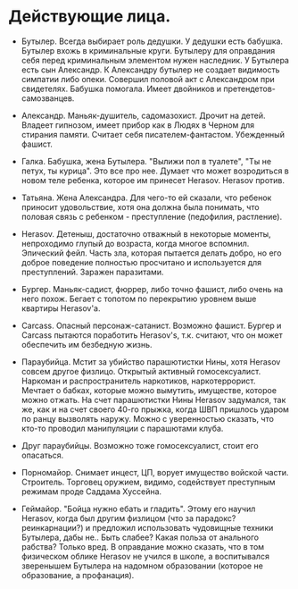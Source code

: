 
# Действующие лица.

- Бутылер. Всегда выбирает роль дедушки. У дедушки есть бабушка. Бутылер вхожь в криминальные круги. Бутылеру для оправдания себя перед криминальным элементом нужен наследник. У Бутылера есть сын Александр. К Александру бутылер не создает видимость симпатии либо опеки. Совершил половой акт с Александром при свидетелях. Бабушка помогала. Имеет двойников и претендетов-самозванцев.

- Александр. Маньяк-душитель, садомазохист. Дрочит на детей. Владеет гипнозом, имеет прибор как в Людях в Черном для стирания памяти. Считает себя писателем-фантастом. Убежденный фашист.

- Галка. Бабушка, жена Бутылера. "Вылижи пол в туалете", "Ты не петух, ты курица". Это все про нее. Думает что может возродиться в новом теле ребенка, которое им принесет Herasov. Herasov против.

- Татьяна. Жена Александра. Для чего-то ей сказали, что ребенок приносит удовольствие, хотя она должна была понимать, что половая связь с ребенком - преступление (педофилия, растление).

- Herasov. Детеныш, достаточно отважный в некоторые моменты, непроходимо глупый до возраста, когда многое вспомнил. Эпический фейл. Часть зла, которая пытается делать добро, но его доброе поведение полностью просчитано и используется для преступлений. Заражен паразитами.

- Бургер. Маньяк-садист, фюррер, либо точно фашист, либо очень на него похож. Бегает с топотом по перекрытию уровнем выше квартиры Herasov'а.

- Carcass. Опасный персонаж-сатанист. Возможно фашист. Бургер и Carcass пытаются поработить Herasov's, т.к. считают, что он может обеспечить им безбедную жизнь.

- Параубийца. Мстит за убийство парашютистки Нины, хотя Herasov совсем другое физлицо. Открытый активный гомосексуалист. Наркоман и распространитель наркотиков, наркотеррорист. Мечтает о бабках, которые можно вымутить, имуществе, которое можно отжать. На счет парашютистки Нины Herasov задумался, так же, как и на счет своего 40-го прыжка, когда ШВП пришлось ударом по ранцу вызволять наружу. Можно с уверенностью сказать, что кто-то проводил манипуляции с парашютами клуба.

- Друг параубийцы. Возможно тоже гомосексуалист, стоит его опасаться.

- Порномайор. Снимает инцест, ЦП, ворует имущество войской части. Строитель. Торговец оружием, видимо, содействует преступным режимам проде Саддама Хуссейна.

- Геймайор. "Бойца нужно ебать и гладить". Этому его научил Herasov, когда был другим физлицом (что за парадокс? реинкарнации?) и предложил использовать чудовищные техники Бутылера, дабы не.. Быть слабее? Какая польза от анального рабства? Только вред. В оправдание можно сказать, что в том физическом облике Herasov не учился в школе, а воспитывался зверенышем Бутылера на надомном образовании (которое не образование, а профанация).
